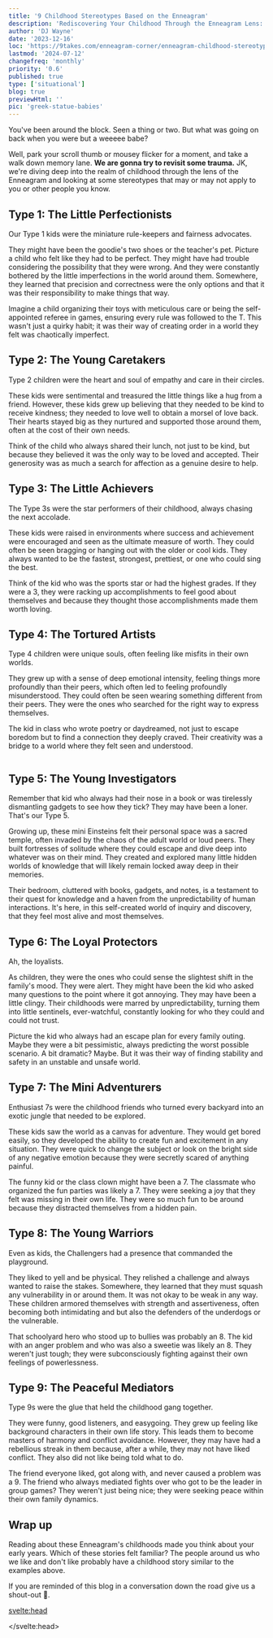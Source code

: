 ```yaml
---
title: '9 Childhood Stereotypes Based on the Enneagram'
description: 'Rediscovering Your Childhood Through the Enneagram Lens: A Journey Back in Time'
author: 'DJ Wayne'
date: '2023-12-16'
loc: 'https://9takes.com/enneagram-corner/enneagram-childhood-stereotypes'
lastmod: '2024-07-12'
changefreq: 'monthly'
priority: '0.6'
published: true
type: ['situational']
blog: true
previewHtml: ''
pic: 'greek-statue-babies'
---
```


<script>
	import MarqueeHorizontal from "$lib/components/atoms/MarqueeHorizontal.svelte";
</script>

<p class="firstLetter">You've been around the block. Seen a thing or two. But what was going on back when you were but a weeeee babe?</p>

Well, park your scroll thumb or mousey flicker for a moment, and take a walk down memory lane. **We are gonna try to revisit some trauma.** JK, we're diving deep into the realm of childhood through the lens of the Enneagram and looking at some stereotypes that may or may not apply to you or other people you know.

## Type 1: The Little Perfectionists

Our Type 1 kids were the miniature rule-keepers and fairness advocates.

They might have been the goodie's two shoes or the teacher's pet. Picture a child who felt like they had to be perfect. They might have had trouble considering the possibility that they were wrong. And they were constantly bothered by the little imperfections in the world around them. Somewhere, they learned that precision and correctness were the only options and that it was their responsibility to make things that way.

Imagine a child organizing their toys with meticulous care or being the self-appointed referee in games, ensuring every rule was followed to the T. This wasn't just a quirky habit; it was their way of creating order in a world they felt was chaotically imperfect.

## Type 2: The Young Caretakers

Type 2 children were the heart and soul of empathy and care in their circles.

These kids were sentimental and treasured the little things like a hug from a friend. However, these kids grew up believing that they needed to be kind to receive kindness; they needed to love well to obtain a morsel of love back. Their hearts stayed big as they nurtured and supported those around them, often at the cost of their own needs.

Think of the child who always shared their lunch, not just to be kind, but because they believed it was the only way to be loved and accepted. Their generosity was as much a search for affection as a genuine desire to help.

## Type 3: The Little Achievers

The Type 3s were the star performers of their childhood, always chasing the next accolade.

These kids were raised in environments where success and achievement were encouraged and seen as the ultimate measure of worth. They could often be seen bragging or hanging out with the older or cool kids. They always wanted to be the fastest, strongest, prettiest, or one who could sing the best.

Think of the kid who was the sports star or had the highest grades. If they were a 3, they were racking up accomplishments to feel good about themselves and because they thought those accomplishments made them worth loving.

## Type 4: The Tortured Artists

Type 4 children were unique souls, often feeling like misfits in their own worlds.

They grew up with a sense of deep emotional intensity, feeling things more profoundly than their peers, which often led to feeling profoundly misunderstood. They could often be seen wearing something different from their peers. They were the ones who searched for the right way to express themselves.

The kid in class who wrote poetry or daydreamed, not just to escape boredom but to find a connection they deeply craved. Their creativity was a bridge to a world where they felt seen and understood.

<div style="overflow: hidden;">
<MarqueeHorizontal displayList={[{name: 'at a party 🎉', link: '/enneagram-corner/enneagram-types-at-party'}, {name: 'in stress 😰', link: '/enneagram-corner/enneagram-types-in-stress'}, {name: 'being ghosted 👻', link: '/enneagram-corner/enneagram-types-being-ghosted'}, {name: 'strengths 💪 and weaknesses', link: '/enneagram-corner/enneagram-strengths-and-weaknesses'}, {name: 'communication styles 🙊', link: '/enneagram-corner/enneagram-communication-styles'} ]} />
</div>

## Type 5: The Young Investigators

Remember that kid who always had their nose in a book or was tirelessly dismantling gadgets to see how they tick? They may have been a loner. That's our Type 5.

Growing up, these mini Einsteins felt their personal space was a sacred temple, often invaded by the chaos of the adult world or loud peers. They built fortresses of solitude where they could escape and dive deep into whatever was on their mind. They created and explored many little hidden worlds of knowledge that will likely remain locked away deep in their memories.

Their bedroom, cluttered with books, gadgets, and notes, is a testament to their quest for knowledge and a haven from the unpredictability of human interactions. It's here, in this self-created world of inquiry and discovery, that they feel most alive and most themselves.

## Type 6: The Loyal Protectors

Ah, the loyalists.

As children, they were the ones who could sense the slightest shift in the family's mood. They were alert. They might have been the kid who asked many questions to the point where it got annoying. They may have been a little clingy. Their childhoods were marred by unpredictability, turning them into little sentinels, ever-watchful, constantly looking for who they could and could not trust.

Picture the kid who always had an escape plan for every family outing. Maybe they were a bit pessimistic, always predicting the worst possible scenario. A bit dramatic? Maybe. But it was their way of finding stability and safety in an unstable and unsafe world.

## Type 7: The Mini Adventurers

Enthusiast 7s were the childhood friends who turned every backyard into an exotic jungle that needed to be explored.

These kids saw the world as a canvas for adventure. They would get bored easily, so they developed the ability to create fun and excitement in any situation. They were quick to change the subject or look on the bright side of any negative emotion because they were secretly scared of anything painful.

The funny kid or the class clown might have been a 7. The classmate who organized the fun parties was likely a 7. They were seeking a joy that they felt was missing in their own life. They were so much fun to be around because they distracted themselves from a hidden pain.

## Type 8: The Young Warriors

Even as kids, the Challengers had a presence that commanded the playground.

They liked to yell and be physical. They relished a challenge and always wanted to raise the stakes. Somewhere, they learned that they must squash any vulnerability in or around them. It was not okay to be weak in any way. These children armored themselves with strength and assertiveness, often becoming both intimidating and but also the defenders of the underdogs or the vulnerable.

That schoolyard hero who stood up to bullies was probably an 8. The kid with an anger problem and who was also a sweetie was likely an 8. They weren't just tough; they were subconsciously fighting against their own feelings of powerlessness.

## Type 9: The Peaceful Mediators

Type 9s were the glue that held the childhood gang together.

They were funny, good listeners, and easygoing. They grew up feeling like background characters in their own life story. This leads them to become masters of harmony and conflict avoidance. However, they may have had a rebellious streak in them because, after a while, they may not have liked conflict. They also did not like being told what to do.

The friend everyone liked, got along with, and never caused a problem was a 9. The friend who always mediated fights over who got to be the leader in group games? They weren't just being nice; they were seeking peace within their own family dynamics.

## Wrap up

Reading about these Enneagram's childhoods made you think about your early years. Which of these stories felt familiar? The people around us who we like and don't like probably have a childhood story similar to the examples above.

If you are reminded of this blog in a conversation down the road give us a shout-out 🙏.

<svelte:head>

<script type="application/ld+json">
{
  "@context": "http://schema.org",
  "@graph": [
    {
      "@type": "Article",
      "articleBody": "This blog explores the childhood behaviors and characteristics of the nine Enneagram personality types. It discusses how each type may have manifested in childhood, offering insights into the early development of these distinct personality patterns.",
      "creator": {
        "@type": "Person",
        "name": "DJ Wayne",
        "sameAs": ["https://www.instagram.com/djwayne3/", "https://www.youtube.com/@djwayne3", "https://www.linkedin.com/in/davidtwayne/", "https://twitter.com/djwayne3"
        ]
      },
      "author": {
        "@type": "Person",
        "name": "DJ Wayne",
        "sameAs": ["https://www.instagram.com/djwayne3/", "https://www.youtube.com/@djwayne3", "https://www.linkedin.com/in/davidtwayne/", "https://twitter.com/djwayne3"
        ]
      },
      "dateModified": "2024-04-07",
      "datePublished": "2023-12-16",
      "description": "An exploration of the Enneagram personality types through the lens of childhood, examining the early traits and behaviors that correspond to each of the nine types.",
      "headline": "9 Childhood Stereotypes Based on the Enneagram",
      "image": {
        "@type": "ImageObject",
        "height": 900,
        "url": "https://9takes.com/blogs/greek-statue-babies.webp",
        "width": 900
      },
      "mainEntityOfPage": {
        "@id": "https://9takes.com/enneagram-corner/enneagram-childhood-stereotypes",
        "@type": "WebPage"
      },
      "publisher": {
        "@type": "Organization",
        "sameAs": ["https://www.instagram.com/9takesdotcom/", "https://twitter.com/9takesdotcom"],
        "logo": {
          "@type": "ImageObject",
          "url": "https://9takes.com/brand/aero.png"
        },
        "name": "9takes"
      }
    },
	{
      "@type": "FAQPage",
      "mainEntity": [
        {
          "@type": "Question",
          "acceptedAnswer": {
            "@type": "Answer",
            "text": "Each Enneagram type has unique childhood behaviors. For example, Type 1 children often show perfectionist tendencies, while Type 2s are empathetic and caring. Type 3 children are achievement-focused, Type 4s are creative and emotional, and Type 5s are curious and introspective. Type 6 children are vigilant and loyal, Type 7s are adventurous and enthusiastic, Type 8s are assertive and protective, and Type 9s are peace-seeking and accommodating."
          },
          "name": "What are the childhood behaviors of different Enneagram types?"
        },
        {
          "@type": "Question",
          "acceptedAnswer": {
            "@type": "Answer",
            "text": "Enneagram types in childhood can offer a glimpse into a person's innate traits and tendencies. Recognizing these early patterns can help in understanding one's core motivations and challenges, and can be a tool for personal development and improved self-awareness."
          },
          "name": "Why is it important to understand Enneagram types in childhood?"
        }
      ]
    }
  ]
}

</script>

</svelte:head>

<style lang="scss">
</style>
